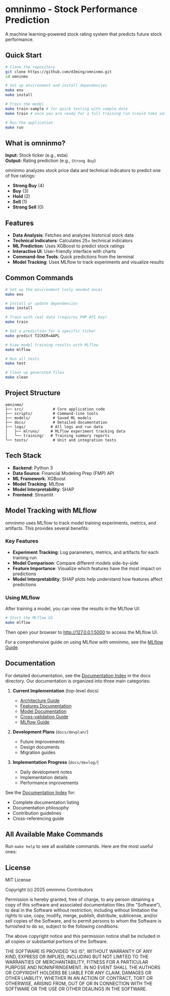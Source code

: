 # omninmo - Stock Performance Prediction

A machine learning-powered stock rating system that predicts future stock performance.

## Quick Start

```bash
# Clone the repository
git clone https://github.com/d3ming/omninmo.git
cd omninmo

# Set up environment and install dependencies
make env
make install

# Train the model
make train-sample # for quick testing with sample data
make train # once you are ready for a full training run (could take some time)

# Run the application
make run
```

## What is omninmo?

**Input:** Stock ticker (e.g., `NVDA`)  
**Output:** Rating prediction (e.g., `Strong Buy`)

omninmo analyzes stock price data and technical indicators to predict one of five ratings:
- **Strong Buy** (4)
- **Buy** (3)
- **Hold** (2)
- **Sell** (1)
- **Strong Sell** (0)

## Features

- **Data Analysis**: Fetches and analyzes historical stock data
- **Technical Indicators**: Calculates 25+ technical indicators
- **ML Prediction**: Uses XGBoost to predict stock ratings
- **Interactive UI**: User-friendly interface with charts
- **Command-line Tools**: Quick predictions from the terminal
- **Model Tracking**: Uses MLflow to track experiments and visualize results

## Common Commands

```bash
# Set up the environment (only needed once)
make env

# Install or update dependencies
make install

# Train with real data (requires FMP API key)
make train

# Get a prediction for a specific ticker
make predict TICKER=AAPL

# View model training results with MLflow
make mlflow

# Run all tests
make test

# Clean up generated files
make clean
```

## Project Structure

```
omninmo/
├── src/             # Core application code
├── scripts/         # Command-line tools
├── models/          # Saved ML models
├── docs/            # Detailed documentation
├── logs/           # All logs and run data
│   ├── mlruns/     # MLflow experiment tracking data
│   └── training/   # Training summary reports
└── tests/           # Unit and integration tests
```

## Tech Stack

- **Backend**: Python 3
- **Data Source**: Financial Modeling Prep (FMP) API
- **ML Framework**: XGBoost
- **Model Tracking**: MLflow
- **Model Interpretability**: SHAP
- **Frontend**: Streamlit

## Model Tracking with MLflow

omninmo uses MLflow to track model training experiments, metrics, and artifacts. This provides several benefits:

### Key Features
- **Experiment Tracking**: Log parameters, metrics, and artifacts for each training run
- **Model Comparison**: Compare different models side-by-side
- **Feature Importance**: Visualize which features have the most impact on predictions
- **Model Interpretability**: SHAP plots help understand how features affect predictions

### Using MLflow
After training a model, you can view the results in the MLflow UI:

```bash
# Start the MLflow UI
make mlflow
```

Then open your browser to http://127.0.0.1:5000 to access the MLflow UI.

For a comprehensive guide on using MLflow with omninmo, see the [MLflow Guide](./docs/mlflow_usage.md).

## Documentation

For detailed documentation, see the [Documentation Index](./docs/README.md) in the docs directory. Our documentation is organized into three main categories:

1. **Current Implementation** (top-level docs)
   - [Architecture Guide](./docs/architecture.md)
   - [Features Documentation](./docs/features.md)
   - [Model Documentation](./docs/models.md)
   - [Cross-validation Guide](./docs/cross-validation.md)
   - [MLflow Guide](./docs/mlflow-guide.md)

2. **Development Plans** (`docs/devplan/`)
   - Future improvements
   - Design documents
   - Migration guides

3. **Implementation Progress** (`docs/devlog/`)
   - Daily development notes
   - Implementation details
   - Performance improvements

See the [Documentation Index](./docs/README.md) for:
- Complete documentation listing
- Documentation philosophy
- Contribution guidelines
- Cross-referencing guide

## All Available Make Commands

Run `make help` to see all available commands. Here are the most useful ones:

## License

MIT License

Copyright (c) 2025 omninmo Contributors

Permission is hereby granted, free of charge, to any person obtaining a copy
of this software and associated documentation files (the "Software"), to deal
in the Software without restriction, including without limitation the rights
to use, copy, modify, merge, publish, distribute, sublicense, and/or sell
copies of the Software, and to permit persons to whom the Software is
furnished to do so, subject to the following conditions:

The above copyright notice and this permission notice shall be included in all
copies or substantial portions of the Software.

THE SOFTWARE IS PROVIDED "AS IS", WITHOUT WARRANTY OF ANY KIND, EXPRESS OR
IMPLIED, INCLUDING BUT NOT LIMITED TO THE WARRANTIES OF MERCHANTABILITY,
FITNESS FOR A PARTICULAR PURPOSE AND NONINFRINGEMENT. IN NO EVENT SHALL THE
AUTHORS OR COPYRIGHT HOLDERS BE LIABLE FOR ANY CLAIM, DAMAGES OR OTHER
LIABILITY, WHETHER IN AN ACTION OF CONTRACT, TORT OR OTHERWISE, ARISING FROM,
OUT OF OR IN CONNECTION WITH THE SOFTWARE OR THE USE OR OTHER DEALINGS IN THE
SOFTWARE.
